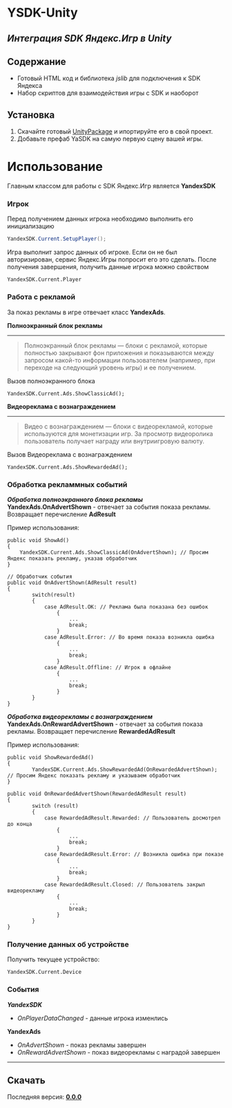 # YSDK-Unity
## _Интеграция SDK Яндекс.Игр в Unity_


## Содержание

- Готовый HTML код и библиотека _jslib_ для подключения к SDK Яндекса
- Набор скриптов для взаимодействия игры с SDK и наоборот

## Установка

1. Скачайте готовый [UnityPackage](https://github.com/LogicZepochka/YSDK-Unity/releases/tag/Unstable) и ипортируйте его в свой проект.
2. Добавьте префаб YaSDK на самую первую сцену вашей игры.

# Использование
Главным классом для работы с SDK Яндекс.Игр является __YandexSDK__
### Игрок ###
Перед получением данных игрока необходимо выполнить его инициализацию
```cs
YandexSDK.Current.SetupPlayer();
```
Игра выполнит запрос данных об игроке. Если он не был авторизирован, сервис Яндекс.Игры попросит его это сделать.
После получения завершения, получить данные игрока можно свойством
```
YandexSDK.Current.Player
```

### Работа с рекламой ###

За показ рекламы в игре отвечает класс __YandexAds__.

__Полноэкранный блок рекламы__
***

> Полноэкранный блок рекламы — блоки с рекламой, которые полностью закрывают фон приложения и показываются между запросом какой-то информации пользователем (например, при переходе на следующий уровень игры) и ее получением.
>
Вызов полноэкранного блока
```
YandexSDK.Current.Ads.ShowClassicAd();
```
__Видеореклама с вознаграждением__
***

> Видео с вознаграждением — блоки с видеорекламой, которые используются для монетизации игр. За просмотр видеоролика пользователь получает награду или внутриигровую валюту.
>
Вызов Видеореклама с вознаграждением
```
YandexSDK.Current.Ads.ShowRewardedAd();
```

### Обработка рекламмных событий ###
___Обработка полноэкранного блока рекламы___
__YandexAds.OnAdvertShown__ - отвечает за события показа рекламы.
Возвращает перечисление __AdResult__

Пример использования:
```
public void ShowAd()
{
    YandexSDK.Current.Ads.ShowClassicAd(OnAdvertShown); // Просим Яндекс показать рекламу, указав обработчик
}   

// Обработчик события
public void OnAdvertShown(AdResult result)
{
        switch(result)
        {
            case AdResult.OK: // Реклама была показана без ошибок
                {
                    ...
                    break;
                }
            case AdResult.Error: // Во время показа возникла ошибка
                {
                    ...
                    break;
                }
            case AdResult.Offline: // Игрок в офлайне
                {
                    ...
                    break;
                }
        }
}
```

___Обработка видеорекламы с вознаграждением___
__YandexAds.OnRewardAdvertShown__ - отвечает за события показа рекламы.
Возвращает перечисление __RewardedAdResult__

Пример использования:
```
public void ShowRewardedAd()
{
        YandexSDK.Current.Ads.ShowRewardedAd(OnRewardedAdvertShown); // Просим Яндекс показать рекламу и указываем обработчик
}
    
public void OnRewardedAdvertShown(RewardedAdResult result)
{
        switch (result)
        {
            case RewardedAdResult.Rewarded: // Пользователь досмотрел до конца
                {
                    ...
                    break;
                }
            case RewardedAdResult.Error: // Возникла ошибка при показе
                {
                    ...
                    break;
                }
            case RewardedAdResult.Closed: // Пользователь закрыл видеорекламу
                {
                    ...
                    break;
                }
        }
}
```
### Получение данных об устройстве ###
Получить текущее устройство:
```
YandexSDK.Current.Device
```

### События
___YandexSDK___
* _OnPlayerDataChanged_ - данные игрока изменлись

__YandexAds__
* _OnAdvertShown_ - показ рекламы завершен
* _OnRewardAdvertShown_ - показ видеорекламы с наградой завершен

***
## Скачать ##

Последняя версия: [__0.0.0__](https://github.com/LogicZepochka/YSDK-Unity/releases/tag/Unstable)
